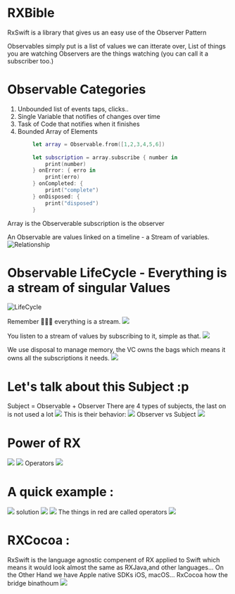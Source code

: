 # RXBible

RxSwift is a library that gives us an easy use of the Observer Pattern

Observables simply put is a list of values we can itterate over, List of things you are watching 
Observers are the things watching (you can call it a subscriber too.)


# Observable Categories

 1. Unbounded list of events taps, clicks..
 2. Single Variable that notifies of changes over time
 3. Task of Code that notifies when it finishes
 4. Bounded Array of Elements


```Swift
        let array = Observable.from([1,2,3,4,5,6])
        
        let subscription = array.subscribe { number in
            print(number)
        } onError: { erro in
            print(erro)
        } onCompleted: {
            print("complete")
        } onDisposed: {
            print("disposed")
        }
 ```
 Array is the Observerable subscription is the observer

 An Observable are values linked on a timeline - a Stream of variables.
 ![Relationship](images/stream.png "Relationship")

# Observable LifeCycle - Everything is a stream of singular Values
 ![LifeCycle](images/Lifecycle.png "LifeCycle")

 Remember 👨🏽‍🏫 everything is a stream.
 ![](images/stream2.png)

You listen to a stream of values by subscribing to it, simple as that.
![](images/listen.png)

We use disposal to manage memory, the VC owns the bags which means it owns all the subscriptions it needs.
![](images/disposal.png)

# Let's talk about this Subject :p
Subject = Observable + Observer
There are 4 types of subjects, the last on is not used a lot
![](images/subjectsTypes.png)
This is their behavior:
![](images/subjectsTypesBehavior.png)
Observer vs Subject
![](images/obersverSubject.png)

# Power of RX
![](images/rxPower.png)
![](images/rxPower2.png)
Operators
![](images/rxPower3.png)

# A quick example : 
![](images/ennonce.png)
solution
![](images/corrige.png)
![](images/corrige2.png)
The things in red are called operators
![](images/operators.png)

# RXCocoa : 

RxSwift is the language agnostic compenent of RX applied to Swift which means it would look almost the same as RXJava,and other languages...
On the Other Hand we have Apple native SDKs iOS, macOS...
RxCocoa how the bridge binathoum
![](images/rxCocoa.png)

